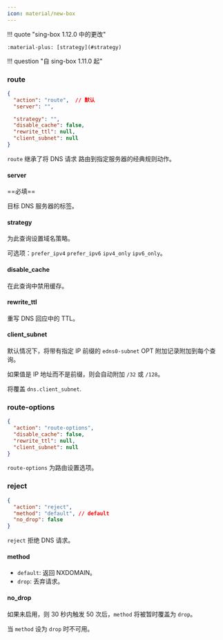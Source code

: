 ```yaml
---
icon: material/new-box
---
```


!!! quote "sing-box 1.12.0 中的更改"

    :material-plus: [strategy](#strategy)

!!! question "自 sing-box 1.11.0 起"

### route

```json
{
  "action": "route",  // 默认
  "server": "",

  "strategy": "",
  "disable_cache": false,
  "rewrite_ttl": null,
  "client_subnet": null
}
```

`route` 继承了将 DNS 请求 路由到指定服务器的经典规则动作。

#### server

==必填==

目标 DNS 服务器的标签。

#### strategy

为此查询设置域名策略。

可选项：`prefer_ipv4` `prefer_ipv6` `ipv4_only` `ipv6_only`。

#### disable_cache

在此查询中禁用缓存。

#### rewrite_ttl

重写 DNS 回应中的 TTL。

#### client_subnet

默认情况下，将带有指定 IP 前缀的 `edns0-subnet` OPT 附加记录附加到每个查询。

如果值是 IP 地址而不是前缀，则会自动附加 `/32` 或 `/128`。

将覆盖 `dns.client_subnet`.

### route-options

```json
{
  "action": "route-options",
  "disable_cache": false,
  "rewrite_ttl": null,
  "client_subnet": null
}
```

`route-options` 为路由设置选项。

### reject

```json
{
  "action": "reject",
  "method": "default", // default
  "no_drop": false
}
```

`reject` 拒绝 DNS 请求。

#### method

- `default`: 返回 NXDOMAIN。
- `drop`: 丢弃请求。

#### no_drop

如果未启用，则 30 秒内触发 50 次后，`method` 将被暂时覆盖为 `drop`。

当 `method` 设为 `drop` 时不可用。
